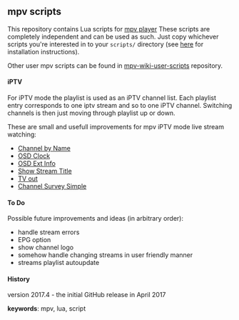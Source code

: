 ## mpv scripts

This repository contains Lua scripts for [mpv player](https://github.com/mpv-player/mpv "GitHub project") 
These scripts are completely independent and can be used as such. Just copy whichever scripts you're interested 
in to your `scripts/` directory (see [here](https://mpv.io/manual/master/#lua-scripting) for installation instructions).

Other user mpv scripts can be found in [mpv-wiki-user-scripts](https://github.com/mpv-player/mpv/wiki/User-Scripts "mpv scripts") repository.

#### iPTV

For iPTV mode the playlist is used as an iPTV channel list. Each playlist entry corresponds to one iptv stream and so to one iPTV channel. 
Switching channels is then just moving through playlist up or down.

These are small and usefull improvements for mpv iPTV mode live stream watching:

* [Channel by Name](scripts/channel-by-name.lua)
* [OSD Clock](scripts/osd-clock.lua)
* [OSD Ext Info](scripts/osd-ext-info.lua)
* [Show Stream Title](scripts/show-stream-title.lua)
* [TV out](scripts/tv.lua)
* [Channel Survey Simple](scripts/channel-survey-simple.lua)


#### To Do

Possible future improvements and ideas (in arbitrary order):
* handle stream errors
* EPG option
* show channel logo
* somehow handle changing streams in user friendly manner
* streams playlist autoupdate

#### History

version 2017.4 - the initial GitHub release in April 2017

**keywords**: mpv, lua, script

